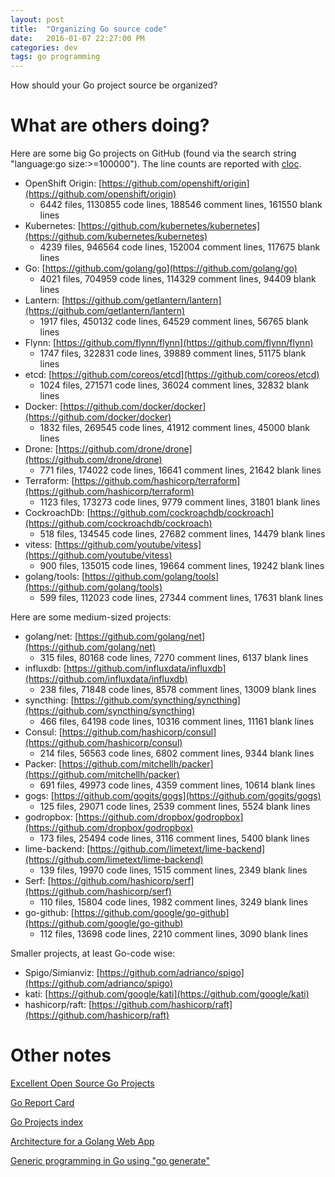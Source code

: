 ```yaml
---
layout: post
title:  "Organizing Go source code"
date:   2016-01-07 22:27:00 PM
categories: dev
tags: go programming
---
```


How should your Go project source be organized?

# What are others doing?

Here are some big Go projects on GitHub (found via the search string "language:go size:>=100000"). The line
counts are reported with [cloc](https://github.com/AlDanial/cloc).

- OpenShift Origin: [https://github.com/openshift/origin](https://github.com/openshift/origin)
  - 6442 files, 1130855 code lines, 188546 comment lines, 161550 blank lines
- Kubernetes: [https://github.com/kubernetes/kubernetes](https://github.com/kubernetes/kubernetes)
  - 4239 files, 946564 code lines, 152004 comment lines, 117675 blank lines
- Go: [https://github.com/golang/go](https://github.com/golang/go)
  - 4021 files, 704959 code lines, 114329 comment lines, 94409 blank lines
- Lantern: [https://github.com/getlantern/lantern](https://github.com/getlantern/lantern)
  - 1917 files, 450132 code lines, 64529 comment lines, 56765 blank lines
- Flynn: [https://github.com/flynn/flynn](https://github.com/flynn/flynn)
  - 1747 files, 322831 code lines, 39889 comment lines, 51175 blank lines
- etcd: [https://github.com/coreos/etcd](https://github.com/coreos/etcd)
  - 1024 files, 271571 code lines, 36024 comment lines, 32832 blank lines
- Docker: [https://github.com/docker/docker](https://github.com/docker/docker)
  - 1832 files, 269545 code lines, 41912 comment lines, 45000 blank lines
- Drone: [https://github.com/drone/drone](https://github.com/drone/drone)
  - 771 files, 174022 code lines, 16641 comment lines, 21642 blank lines
- Terraform: [https://github.com/hashicorp/terraform](https://github.com/hashicorp/terraform)
  - 1123 files, 173273 code lines, 9779 comment lines, 31801 blank lines
- CockroachDb: [https://github.com/cockroachdb/cockroach](https://github.com/cockroachdb/cockroach)
  - 518 files, 134545 code lines, 27682 comment lines, 14479 blank lines
- vitess: [https://github.com/youtube/vitess](https://github.com/youtube/vitess)
  - 900 files, 135015 code lines, 19664 comment lines, 19242 blank lines
- golang/tools: [https://github.com/golang/tools](https://github.com/golang/tools)
  - 599 files, 112023 code lines, 27344 comment lines, 17631 blank lines

Here are some medium-sized projects:

- golang/net: [https://github.com/golang/net](https://github.com/golang/net)
  - 315 files, 80168 code lines, 7270 comment lines, 6137 blank lines
- influxdb: [https://github.com/influxdata/influxdb](https://github.com/influxdata/influxdb)
  - 238 files, 71848 code lines, 8578 comment lines, 13009 blank lines
- syncthing: [https://github.com/syncthing/syncthing](https://github.com/syncthing/syncthing)
  - 466 files, 64198 code lines, 10316 comment lines, 11161 blank lines
- Consul: [https://github.com/hashicorp/consul](https://github.com/hashicorp/consul)
  - 214 files, 56563 code lines, 6802 comment lines, 9344 blank lines
- Packer: [https://github.com/mitchellh/packer](https://github.com/mitchellh/packer)
  - 691 files, 49973 code lines, 4359 comment lines, 10614 blank lines
- gogs: [https://github.com/gogits/gogs](https://github.com/gogits/gogs)
  - 125 files, 29071 code lines, 2539 comment lines, 5524 blank lines
- godropbox: [https://github.com/dropbox/godropbox](https://github.com/dropbox/godropbox)
  - 173 files, 25494 code lines, 3116 comment lines, 5400 blank lines
- lime-backend: [https://github.com/limetext/lime-backend](https://github.com/limetext/lime-backend)
  - 139 files, 19970 code lines, 1515 comment lines, 2349 blank lines
- Serf: [https://github.com/hashicorp/serf](https://github.com/hashicorp/serf)
  - 110 files, 15804 code lines, 1982 comment lines, 3249 blank lines
- go-github: [https://github.com/google/go-github](https://github.com/google/go-github)
  - 112 files, 13698 code lines, 2210 comment lines, 3090 blank lines

Smaller projects, at least Go-code wise:

- Spigo/Simianviz: [https://github.com/adrianco/spigo](https://github.com/adrianco/spigo)
- kati: [https://github.com/google/kati](https://github.com/google/kati)
- hashicorp/raft: [https://github.com/hashicorp/raft](https://github.com/hashicorp/raft)

# Other notes

[Excellent Open Source Go Projects](http://herman.asia/open-source-go-projects-to-learn-from)

[Go Report Card](https://github.com/gophergala/go_report)

[Go Projects index](https://github.com/golang/go/wiki/Projects)

[Architecture for a Golang Web App](https://larry-price.com/blog/2015/06/25/architecture-for-a-golang-web-app)

[Generic programming in Go using "go generate"](http://www.onebigfluke.com/2014/12/generic-programming-go-generate.html)
